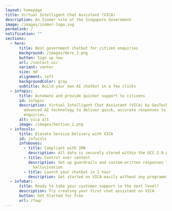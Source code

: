```yaml
---
layout: homepage
title: Virtual Intelligent Chat Assistant (VICA)
description: An Isomer site of the Singapore Government
image: /images/isomer-logo.svg
permalink: /
notification: ""
sections:
  - hero:
      title: Best government chatbot for citizen enquiries
      background: /images/Hero_2.png
      button: Sign up now
      url: /contact-us/
      variant: center
      size: md
      alignment: left
      backgroundColor: gray
      subtitle: Build your own AI chatbot in a few clicks
  - infopic:
      title: Automate and provide quicker support to citizens
      id: infopic
      description: Virtual Intelligent Chat Assistant (VICA) by GovTech leverages
        advanced AI technology to deliver quick, accurate responses to citizen
        enquiries.
      alt: vica alt
      image: /images/Section_2.png
  - infocols:
      title: Elevate Service Delivery with VICA
      id: infocols
      infoboxes:
        - title: Compliant with IM8
          description: All data is securely stored within the GCC 2.0 parameters
        - title: Control over content
          description: Set up guardrails and custom-written responses to minimise
            hallucination
        - title: Launch your chatbot in 1 hour
          description: Get started on VICA easily without any programming knowledge
  - infobar:
      title: Ready to take your customer support to the next level?
      description: Try creating your first chat assistant on VICA
      button: Get Started for free
      url: /faq/
---
```

